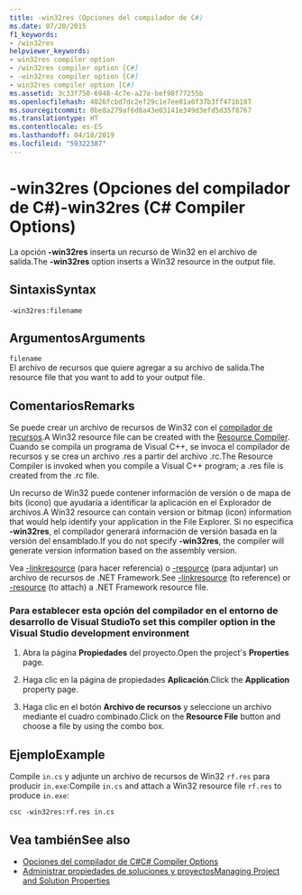 ```yaml
---
title: -win32res (Opciones del compilador de C#)
ms.date: 07/20/2015
f1_keywords:
- /win32res
helpviewer_keywords:
- win32res compiler option
- /win32res compiler option [C#]
- -win32res compiler option [C#]
- win32res compiler option [C#]
ms.assetid: 3c33f750-6948-4c7e-a27e-bef98f77255b
ms.openlocfilehash: 4026fcbd7dc2ef29c1e7ee01a0f37b3ff471b187
ms.sourcegitcommit: 0be8a279af6d8a43e03141e349d3efd5d35f8767
ms.translationtype: HT
ms.contentlocale: es-ES
ms.lasthandoff: 04/18/2019
ms.locfileid: "59322387"
---
```

# <a name="-win32res-c-compiler-options"></a><span data-ttu-id="2be3e-102">-win32res (Opciones del compilador de C#)</span><span class="sxs-lookup"><span data-stu-id="2be3e-102">-win32res (C# Compiler Options)</span></span>
<span data-ttu-id="2be3e-103">La opción **-win32res** inserta un recurso de Win32 en el archivo de salida.</span><span class="sxs-lookup"><span data-stu-id="2be3e-103">The **-win32res** option inserts a Win32 resource in the output file.</span></span>  
  
## <a name="syntax"></a><span data-ttu-id="2be3e-104">Sintaxis</span><span class="sxs-lookup"><span data-stu-id="2be3e-104">Syntax</span></span>  
  
```console  
-win32res:filename  
```  
  
## <a name="arguments"></a><span data-ttu-id="2be3e-105">Argumentos</span><span class="sxs-lookup"><span data-stu-id="2be3e-105">Arguments</span></span>  
 `filename`  
 <span data-ttu-id="2be3e-106">El archivo de recursos que quiere agregar a su archivo de salida.</span><span class="sxs-lookup"><span data-stu-id="2be3e-106">The resource file that you want to add to your output file.</span></span>  
  
## <a name="remarks"></a><span data-ttu-id="2be3e-107">Comentarios</span><span class="sxs-lookup"><span data-stu-id="2be3e-107">Remarks</span></span>  
 <span data-ttu-id="2be3e-108">Se puede crear un archivo de recursos de Win32 con el [compilador de recursos](../../language-reference/compiler-options/resource-compiler-option.md).</span><span class="sxs-lookup"><span data-stu-id="2be3e-108">A Win32 resource file can be created with the [Resource Compiler](../../language-reference/compiler-options/resource-compiler-option.md).</span></span> <span data-ttu-id="2be3e-109">Cuando se compila un programa de Visual C++, se invoca el compilador de recursos y se crea un archivo .res a partir del archivo .rc.</span><span class="sxs-lookup"><span data-stu-id="2be3e-109">The Resource Compiler is invoked when you compile a Visual C++ program; a .res file is created from the .rc file.</span></span>  
  
 <span data-ttu-id="2be3e-110">Un recurso de Win32 puede contener información de versión o de mapa de bits (icono) que ayudaría a identificar la aplicación en el Explorador de archivos.</span><span class="sxs-lookup"><span data-stu-id="2be3e-110">A Win32 resource can contain version or bitmap (icon) information that would help identify your application in the File Explorer.</span></span> <span data-ttu-id="2be3e-111">Si no especifica **-win32res**, el compilador generará información de versión basada en la versión del ensamblado.</span><span class="sxs-lookup"><span data-stu-id="2be3e-111">If you do not specify **-win32res**, the compiler will generate version information based on the assembly version.</span></span>  
  
 <span data-ttu-id="2be3e-112">Vea [-linkresource](../../../csharp/language-reference/compiler-options/linkresource-compiler-option.md) (para hacer referencia) o [-resource](../../../csharp/language-reference/compiler-options/resource-compiler-option.md) (para adjuntar) un archivo de recursos de .NET Framework.</span><span class="sxs-lookup"><span data-stu-id="2be3e-112">See [-linkresource](../../../csharp/language-reference/compiler-options/linkresource-compiler-option.md) (to reference) or [-resource](../../../csharp/language-reference/compiler-options/resource-compiler-option.md) (to attach) a .NET Framework resource file.</span></span>  
  
### <a name="to-set-this-compiler-option-in-the-visual-studio-development-environment"></a><span data-ttu-id="2be3e-113">Para establecer esta opción del compilador en el entorno de desarrollo de Visual Studio</span><span class="sxs-lookup"><span data-stu-id="2be3e-113">To set this compiler option in the Visual Studio development environment</span></span>  
  
1. <span data-ttu-id="2be3e-114">Abra la página **Propiedades** del proyecto.</span><span class="sxs-lookup"><span data-stu-id="2be3e-114">Open the project's **Properties** page.</span></span>  
  
2. <span data-ttu-id="2be3e-115">Haga clic en la página de propiedades **Aplicación**.</span><span class="sxs-lookup"><span data-stu-id="2be3e-115">Click the **Application** property page.</span></span>  
  
3. <span data-ttu-id="2be3e-116">Haga clic en el botón **Archivo de recursos** y seleccione un archivo mediante el cuadro combinado.</span><span class="sxs-lookup"><span data-stu-id="2be3e-116">Click on the **Resource File** button and choose a file by using the combo box.</span></span>  
  
## <a name="example"></a><span data-ttu-id="2be3e-117">Ejemplo</span><span class="sxs-lookup"><span data-stu-id="2be3e-117">Example</span></span>  
 <span data-ttu-id="2be3e-118">Compile `in.cs` y adjunte un archivo de recursos de Win32 `rf.res` para producir `in.exe`:</span><span class="sxs-lookup"><span data-stu-id="2be3e-118">Compile `in.cs` and attach a Win32 resource file `rf.res` to produce `in.exe`:</span></span>  
  
```console  
csc -win32res:rf.res in.cs  
```  
  
## <a name="see-also"></a><span data-ttu-id="2be3e-119">Vea también</span><span class="sxs-lookup"><span data-stu-id="2be3e-119">See also</span></span>

- [<span data-ttu-id="2be3e-120">Opciones del compilador de C#</span><span class="sxs-lookup"><span data-stu-id="2be3e-120">C# Compiler Options</span></span>](../../../csharp/language-reference/compiler-options/index.md)
- [<span data-ttu-id="2be3e-121">Administrar propiedades de soluciones y proyectos</span><span class="sxs-lookup"><span data-stu-id="2be3e-121">Managing Project and Solution Properties</span></span>](/visualstudio/ide/managing-project-and-solution-properties)
